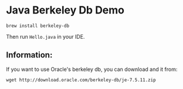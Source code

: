 Java Berkeley Db Demo
=====================

```
brew install berkeley-db
```

Then run `Hello.java` in your IDE.

Information:
------------

If you want to use Oracle's berkeley db, you can download and it from:

```
wget http://download.oracle.com/berkeley-db/je-7.5.11.zip
```
